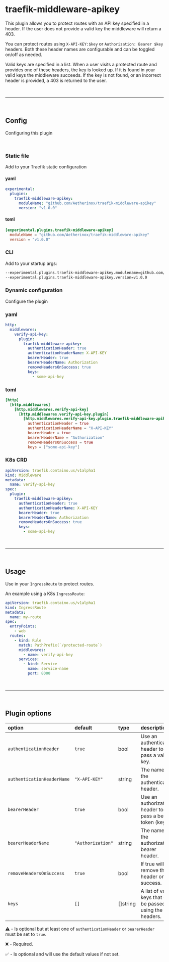 # traefik-middleware-apikey 

This plugin allows you to protect routes with an API key specified in a header. If the user does not provide a valid key the middleware will return a 403.

You can protect routes using `X-API-KEY:$key` or `Authorization: Bearer $key` headers. Both these header names are configurable and can be toggled on/off as needed.

Valid keys are specified in a list. When a user visits a protected route and provides one of these headers, the key is looked up. If it is found in your valid keys the middleware succeeds. If the key is not found, or an incorrect header is provided, a 403 is returned to the user.

<br />

---

<br />

## Config
Configuring this plugin

<br />

### Static file

Add to your Traefik static configuration

#### yaml

```yaml
experimental:
  plugins:
    traefik-middleware-apikey:
      moduleName: "github.com/Aetherinox/traefik-middleware-apikey"
      version: "v1.0.0"
```

#### toml

```toml
[experimental.plugins.traefik-middleware-apikey]
  moduleName = "github.com/Aetherinox/traefik-middleware-apikey"
  version = "v1.0.0"
```

### CLI

Add to your startup args:

```sh
--experimental.plugins.traefik-middleware-apikey.modulename=github.com/Aetherinox/traefik-middleware-apikey
--experimental.plugins.traefik-middleware-apikey.version=v1.0.0
```

### Dynamic configuration

Configure the plugin

### yaml

```yaml
http:
  middlewares:
    verify-api-key:
      plugin:
        traefik-middleware-apikey:
          authenticationHeader: true
          authenticationHeaderName: X-API-KEY
          bearerHeader: true
          bearerHeaderName: Authorization
          removeHeadersOnSuccess: true
          keys:
            - some-api-key
```

### toml

```toml
[http]
  [http.middlewares]
    [http.middlewares.verify-api-key]
      [http.middlewares.verify-api-key.plugin]
        [http.middlewares.verify-api-key.plugin.traefik-middleware-apikey]
          authenticationHeader = true
          authenticationHeaderName = "X-API-KEY"
          bearerHeader = true
          bearerHeaderName = "Authorization"
          removeHeadersOnSuccess = true
          keys = ["some-api-key"]
```

### K8s CRD

```yaml
apiVersion: traefik.containo.us/v1alpha1
kind: Middleware
metadata:
  name: verify-api-key
spec:
  plugin:
    traefik-middleware-apikey:
      authenticationHeader: true
      authenticationHeaderName: X-API-KEY
      bearerHeader: true
      bearerHeaderName: Authorization
      removeHeadersOnSuccess: true
      keys:
        - some-api-key
```

<br />

---

<br />

## Usage

Use in your `IngressRoute` to protect routes.

An example using a K8s `IngressRoute`:

```yaml
apiVersion: traefik.containo.us/v1alpha1
kind: IngressRoute
metadata:
  name: my-route
spec:
  entryPoints:
    - web
  routes:
    - kind: Rule
      match: PathPrefix(`/protected-route`)
      middlewares:
        - name: verify-api-key
      services:
        - kind: Service
          name: service-name
          port: 8000
```

<br />

---

<br />

## Plugin options

| option                     | default           | type     | description                                                | optional |
| :------------------------- | :---------------- | :------- | :--------------------------------------------------------- | :------- |
| `authenticationHeader`     | `true`            | bool     | Use an authentication header to pass a valid key.          | ⚠️       |
| `authenticationHeaderName` | `"X-API-KEY"`     | string   | The name of the authentication header.                     | ✅       |
| `bearerHeader`             | `true`            | bool     | Use an authorization header to pass a bearer token (key).  | ⚠️       |
| `bearerHeaderName`         | `"Authorization"` | string   | The name of the authorization bearer header.               | ✅       |
| `removeHeadersOnSuccess`   | `true`            | bool     | If true will remove the header on success.                 | ✅       |
| `keys`                     | `[]`              | []string | A list of valid keys that can be passed using the headers. | ❌       |

⚠️ - Is optional but at least one of `authenticationHeader` or `bearerHeader` must be set to `true`.

❌ - Required.

✅ - Is optional and will use the default values if not set.
